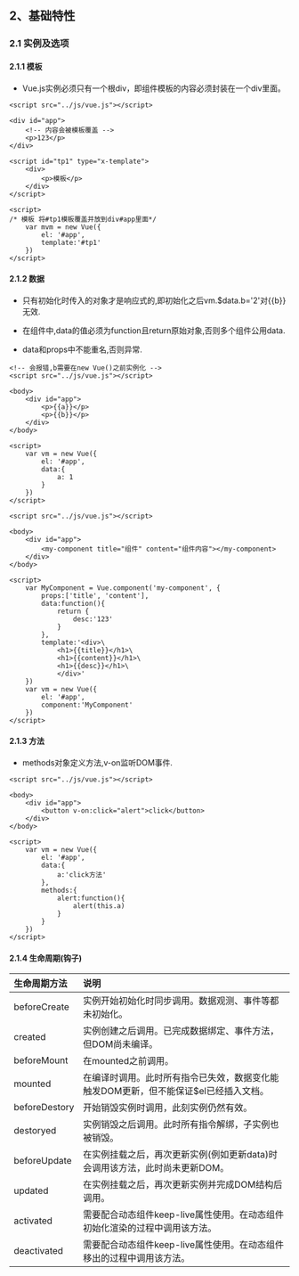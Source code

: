 ## 2、基础特性

### 2.1 实例及选项

#### 2.1.1 模板

* Vue.js实例必须只有一个根div，即组件模板的内容必须封装在一个div里面。

```
<script src="../js/vue.js"></script>

<div id="app">
    <!-- 内容会被模板覆盖 -->
    <p>123</p>
</div>

<script id="tp1" type="x-template">
    <div>
        <p>模板</p>
    </div>
</script>

<script>
/* 模板 将#tp1模板覆盖并放到div#app里面*/
    var mvm = new Vue({
        el: '#app',
        template:'#tp1'
    })
</script>
```

#### 2.1.2 数据

* 只有初始化时传入的对象才是响应式的,即初始化之后vm.$data.b='2'对{{b}}无效.

* 在组件中,data的值必须为function且return原始对象,否则多个组件公用data.

* data和props中不能重名,否则异常.

```
<!-- 会报错,b需要在new Vue()之前实例化 -->
<script src="../js/vue.js"></script>

<body>
	<div id="app">
		<p>{{a}}</p>
		<p>{{b}}</p>
	</div>
</body>

<script>
    var vm = new Vue({
        el: '#app',
        data:{
            a: 1
        }
    })
</script>   
```

```
<script src="../js/vue.js"></script>

<body>
	<div id="app">
		<my-component title="组件" content="组件内容"></my-component>
	</div>
</body>

<script>
    var MyComponent = Vue.component('my-component', {
        props:['title', 'content'],
        data:function(){
            return {
                desc:'123'
            }
        },
        template:'<div>\
            <h1>{{title}}</h1>\
            <h1>{{content}}</h1>\
            <h1>{{desc}}</h1>\
            </div>'
    })
    var vm = new Vue({
        el: '#app',
        component:'MyComponent'
    })
</script>
```

#### 2.1.3 方法

* methods对象定义方法,v-on监听DOM事件.

```
<script src="../js/vue.js"></script>

<body>
    <div id="app">
        <button v-on:click="alert">click</button>
    </div>
</body>

<script>
    var vm = new Vue({
        el: '#app',
        data:{
            a:'click方法'
        },
        methods:{
            alert:function(){
                alert(this.a)
            }
        }
    })
</script>
```

#### 2.1.4 生命周期(钩子)

| 生命周期方法  | 说明                                                         |
| :------------ | :----------------------------------------------------------- |
| beforeCreate  | 实例开始初始化时同步调用。数据观测、事件等都未初始化。       |
| created       | 实例创建之后调用。已完成数据绑定、事件方法，但DOM尚未编译。  |
| beforeMount   | 在mounted之前调用。                                          |
| mounted       | 在编译时调用。此时所有指令已失效，数据变化能触发DOM更新，但不能保证$el已经插入文档。 |
| beforeDestory | 开始销毁实例时调用，此刻实例仍然有效。                       |
| destoryed     | 实例销毁之后调用。此时所有指令解绑，子实例也被销毁。         |
| beforeUpdate  | 在实例挂载之后，再次更新实例(例如更新data)时会调用该方法，此时尚未更新DOM。 |
| updated       | 在实例挂载之后，再次更新实例并完成DOM结构后调用。            |
| activated     | 需要配合动态组件keep-live属性使用。在动态组件初始化渲染的过程中调用该方法。 |
| deactivated   | 需要配合动态组件keep-live属性使用。在动态组件移出的过程中调用该方法。 |


